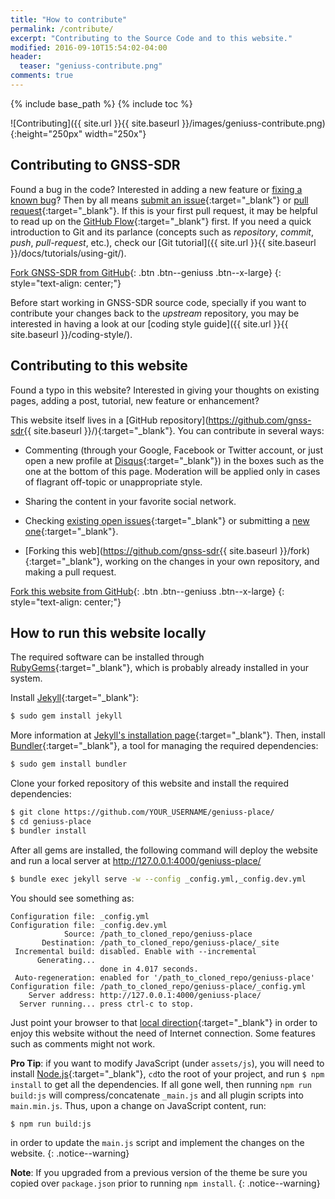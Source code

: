 ```yaml
---
title: "How to contribute"
permalink: /contribute/
excerpt: "Contributing to the Source Code and to this website."
modified: 2016-09-10T15:54:02-04:00
header:
  teaser: "geniuss-contribute.png"
comments: true
---
```

{% include base_path %}
{% include toc %}

![Contributing]({{ site.url }}{{ site.baseurl }}/images/geniuss-contribute.png){:height="250px" width="250x"}


## Contributing to GNSS-SDR

Found a bug in the code? Interested in adding a new feature or [fixing a known bug](https://github.com/gnss-sdr/gnss-sdr/issues)? Then by all means [submit an issue](https://github.com/gnss-sdr/gnss-sdr/issues/new){:target="_blank"} or [pull request](https://help.github.com/articles/using-pull-requests/){:target="_blank"}. If this is your first pull request, it may be helpful to read up on the [GitHub Flow](https://guides.github.com/introduction/flow/){:target="_blank"} first. If you need a quick introduction to Git and its parlance (concepts such as _repository_, _commit_, _push_, _pull-request_, etc.), check our [Git tutorial]({{ site.url }}{{ site.baseurl }}/docs/tutorials/using-git/).

[<i class="fa fa-github fa-lg"></i> Fork GNSS-SDR from GitHub](https://github.com/gnss-sdr/gnss-sdr/fork){: .btn .btn--geniuss .btn--x-large}
{: style="text-align: center;"}

Before start working in GNSS-SDR source code, specially if you want to contribute your changes back to the _upstream_ repository, you may be interested in having a look at our [coding style guide]({{ site.url }}{{ site.baseurl }}/coding-style/).

## Contributing to this website

Found a typo in this website? Interested in giving your thoughts on existing pages, adding a post, tutorial, new feature or enhancement?

This website itself lives in a [GitHub repository](https://github.com/gnss-sdr{{ site.baseurl }}/){:target="_blank"}. You can contribute in several ways:

 * Commenting (through your Google, Facebook or Twitter account, or just open a new profile at [Disqus](https://disqus.com/){:target="_blank"}) in the boxes such as the one at the bottom of this page. Moderation will be applied only in cases of flagrant off-topic or unappropriate style.

 * Sharing the content in your favorite social network.

 * Checking [existing open issues](https://github.com/gnss-sdr/geniuss-place/issues/){:target="_blank"} or submitting a [new one](https://github.com/gnss-sdr/geniuss-place/issues/new){:target="_blank"}.

 * [Forking this web](https://github.com/gnss-sdr{{ site.baseurl }}/fork){:target="_blank"}, working on the changes in your own repository, and making a pull request.

 [<i class="fa fa-github fa-lg"></i> Fork this website from GitHub](https://github.com/gnss-sdr/geniuss-place/fork){: .btn .btn--geniuss .btn--x-large}
 {: style="text-align: center;"}


## How to run this website locally

The required software can be installed through [RubyGems](https://rubygems.org/){:target="_blank"}, which is probably already installed in your system.

Install [Jekyll](https://jekyllrb.com/){:target="_blank"}:

```bash
$ sudo gem install jekyll
```

More information at [Jekyll's installation page](https://jekyllrb.com/docs/installation/){:target="_blank"}. Then, install [Bundler](http://bundler.io/){:target="_blank"}, a tool for managing the required dependencies:

```bash
$ sudo gem install bundler
```

Clone your forked repository of this website and install the required dependencies:

```bash
$ git clone https://github.com/YOUR_USERNAME/geniuss-place/
$ cd geniuss-place
$ bundler install
```

After all gems are installed, the following command will deploy the website and run a local server at http://127.0.0.1:4000/geniuss-place/

```bash
$ bundle exec jekyll serve -w --config _config.yml,_config.dev.yml
```

You should see something as:

```
Configuration file: _config.yml
Configuration file: _config.dev.yml
            Source: /path_to_cloned_repo/geniuss-place
       Destination: /path_to_cloned_repo/geniuss-place/_site
 Incremental build: disabled. Enable with --incremental
      Generating...
                    done in 4.017 seconds.
 Auto-regeneration: enabled for '/path_to_cloned_repo/geniuss-place'
Configuration file: /path_to_cloned_repo/geniuss-place/_config.yml
    Server address: http://127.0.0.1:4000/geniuss-place/
  Server running... press ctrl-c to stop.
```

Just point your browser to that [local direction](http://127.0.0.1:4000/geniuss-place/){:target="_blank"} in order to enjoy this website without the need of Internet connection. Some features such as comments might not work.

**Pro Tip**: if you want to modify JavaScript (under ```assets/js```), you will need to install [Node.js](https://nodejs.org/en/){:target="_blank"}, ```cd```to the root of your project, and run ```$ npm install``` to get all the dependencies. If all gone well, then running ```npm run build:js``` will compress/concatenate ```_main.js``` and all plugin scripts into ```main.min.js```. Thus, upon a change on JavaScript content, run:
```
$ npm run build:js
```
in order to update the ```main.js``` script and implement the changes on the website.
{: .notice--warning}

**Note**: If you upgraded from a previous version of the theme be sure you copied over ```package.json``` prior to running ```npm install```.
{: .notice--warning}
